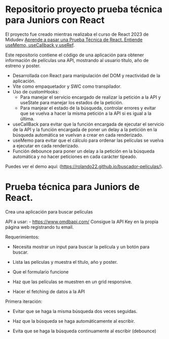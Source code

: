 # Repositorio proyecto prueba técnica para Juniors con React

El proyecto fue creado mientras realizaba el curso de React 2023 de Midudev [Aprende a pasar una Prueba Técnica de React. Entiende useMemo, useCallback y useRef](https://www.youtube.com/@midulive).

Este repositorio contiene el código de una aplicación para obtener información de películas una API, mostrando al usuario título, año de estreno y poster.

- Desarrollada con React para manipulación del DOM y reactividad de la aplicación.
- Vite como empaquetador y SWC como transpilador.
- Uso de customHooks:
    - Para manejar el servicio encargado de realizar la petición a la API y useState para manejar los estados de la petición.
    - Para manjear el estado de la búsqueda, controlar errores y evitar que se vuelva a hacer la misma petición a la API si es igual a la última.
- useCallBack para evitar que la función encargada de ejecutar el servicio de la API y la función encargada de poner un delay a la petición en la búsqueda automática se vuelvan a crear en cada renderizado.
- useMemo para evitar que el cálculo para ordenar las películas se vuelva a ejecutar en cada renderizado.
- Función debounce para poner un delay a la petición en la búsqueda automática y no hacer peticiones en cada carácter tipeado.

Puedes ver el demo aquí: (https://rolando22.github.io/buscador-peliculas/).

# Prueba técnica para Juniors de React.

Crea una aplicación para buscar películas

API a usar: - https://www.omdbapi.com/
Consigue la API Key en la propia página web registrando tu email.

Requerimientos:

- Necesita mostrar un input para buscar la película y un botón para buscar.

- Lista las películas y muestra el título, año y poster.

- Que el formulario funcione

- Haz que las películas se muestren en un grid responsive.

- Hacer el fetching de datos a la API

Primera iteración:

- Evitar que se haga la misma búsqueda dos veces seguidas.

- Haz que la búsqueda se haga automáticamente al escribir.

- Evita que se haga la búsqueda continuamente al escribir (debounce)
